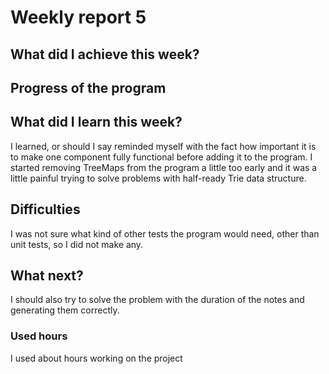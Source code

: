 # Weekly report 5
## What did I achieve this week?



## Progress of the program



## What did I learn this week?

I learned, or should I say reminded myself with the fact how important it is to make one component fully functional before adding it to the program. I started removing TreeMaps from the program a little too early and it was a little painful trying to solve problems with half-ready Trie data structure.

## Difficulties

I was not sure what kind of other tests the program would need, other than unit tests, so I did not make any. 

## What next?

I should also try to solve the problem with the duration of the notes and generating them correctly.

### Used hours

I used about  hours working on the project
